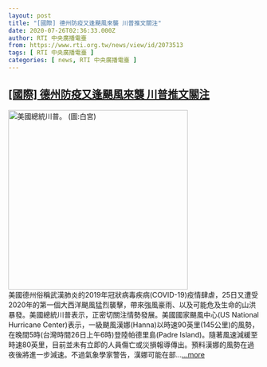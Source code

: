 ```yaml
---
layout: post
title: "[國際] 德州防疫又逢颶風來襲 川普推文關注"
date: 2020-07-26T02:36:33.000Z
author: RTI 中央廣播電臺
from: https://www.rti.org.tw/news/view/id/2073513
tags: [ RTI 中央廣播電臺 ]
categories: [ news, RTI 中央廣播電臺 ]
---
```

<!--1595730993000-->
[[國際] 德州防疫又逢颶風來襲 川普推文關注](https://www.rti.org.tw/news/view/id/2073513)
------

<div>
<img src="https://static.rti.org.tw/assets/thumbnails/2020/07/16/c09a3e14a405499cf8c42bf63fe29d7a.jpg" width="360" alt="美國總統川普。 (圖:白宮)" title="美國總統川普。 (圖:白宮)"><br>美國德州俗稱武漢肺炎的2019年冠狀病毒疾病(COVID-19)疫情肆虐，25日又遭受2020年的第一個大西洋颶風猛烈襲擊，帶來強風豪雨、以及可能危及生命的山洪暴發。美國總統川普表示，正密切關注情勢發展。美國國家颶風中心(US National Hurricane Center)表示，一級颶風漢娜(Hanna)以時速90英里(145公里)的風勢，在晚間5時(台灣時間26日上午6時)登陸帕德里島(Padre Island)。隨著風速減緩至時速80英里，目前並未有立即的人員傷亡或災損報導傳出。預料漢娜的風勢在過夜後將進一步減速。不過氣象學家警告，漢娜可能在部...<a target="_blank" href="https://www.rti.org.tw/news/view/id/2073513">...more</a>
</div>
